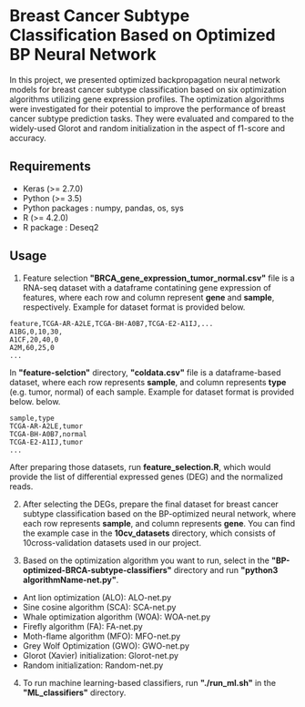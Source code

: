 # Breast Cancer Subtype Classification Based on Optimized BP Neural Network

In this project, we presented optimized backpropagation neural network models for breast cancer subtype classification based on six optimization algorithms utilizing gene expression profiles. The optimization algorithms were investigated for their potential to improve the performance of breast cancer subtype prediction tasks. They were evaluated and compared to the widely-used Glorot and random initialization in the aspect of f1-score and accuracy. 

## Requirements
* Keras (>= 2.7.0)
* Python (>= 3.5)
* Python packages : numpy, pandas, os, sys
* R (>= 4.2.0)
* R package : Deseq2

## Usage
1. Feature selection
**"BRCA_gene_expression_tumor_normal.csv"** file is a RNA-seq dataset with a dataframe contatining gene expression of features, where each row and column represent **gene** and **sample**, respectively. Example for dataset format is provided below.

```
feature,TCGA-AR-A2LE,TCGA-BH-A0B7,TCGA-E2-A1IJ,...
A1BG,0,10,30,
A1CF,20,40,0
A2M,60,25,0
...
```
In **"feature-selction"** directory, **"coldata.csv"** file is a dataframe-based dataset, where each row represents **sample**, and column represents **type** (e.g. tumor, normal) of each sample. Example for dataset format is provided below. below.

```
sample,type
TCGA-AR-A2LE,tumor
TCGA-BH-A0B7,normal
TCGA-E2-A1IJ,tumor
...
```

After preparing those datasets, run **feature_selection.R**, which would provide the list of differential expressed genes (DEG) and the normalized reads. 

2. After selecting the DEGs, prepare the final dataset for breast cancer subtype classification based on the BP-optimized neural network, where each row represents **sample**, and column represents **gene**. You can find the example case in the **10cv_datasets** directory, which consists of 10cross-validation datasets used in our project. 

3. Based on the optimization algorithm you want to run, select in the **"BP-optimized-BRCA-subtype-classifiers"** directory and run **"python3 algorithmName-net.py"**.

* Ant lion optimization (ALO): ALO-net.py
* Sine cosine algorithm (SCA): SCA-net.py
* Whale optimization algorithm (WOA): WOA-net.py
* Firefly algorithm (FA): FA-net.py
* Moth-flame algorithm (MFO): MFO-net.py
* Grey Wolf Optimization (GWO): GWO-net.py
* Glorot (Xavier) initialization: Glorot-net.py
* Random initialization: Random-net.py

4. To run machine learning-based classifiers, run **"./run_ml.sh"** in the **"ML_classifiers"** directory. 
